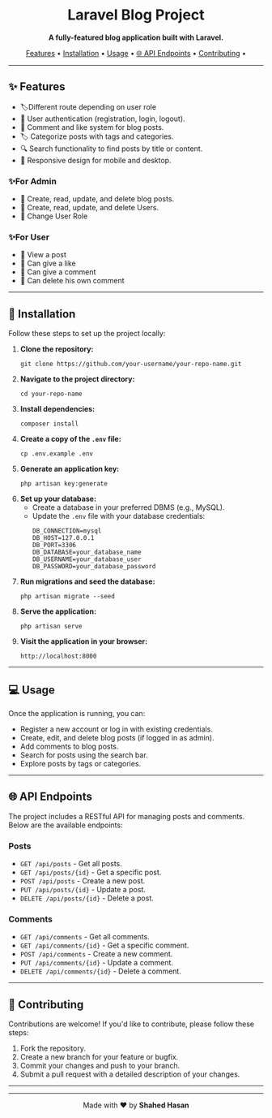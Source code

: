 <h1 align="center">Laravel Blog Project</h1>

<p align="center">
  <strong>A fully-featured blog application built with Laravel.</strong>
</p>

<p align="center">
  <a href="#features">Features</a> •
  <a href="#installation">Installation</a> •
  <a href="#usage">Usage</a> •
  <a href="#api-endpoints">🌐 API Endpoints</a> •
  <a href="#contributing">Contributing</a> •
</p>

---

<h2 id="features">✨ Features</h2>
<ul>
  <li>🏷️Different route depending on user role</li>
  <li>🔐 User authentication (registration, login, logout).</li>
  <li>💬 Comment and like system for blog posts.</li>
  <li>🏷️ Categorize posts with tags and categories.</li>
  <li>🔍 Search functionality to find posts by title or content.</li>
  <li>📱 Responsive design for mobile and desktop.</li>
</ul>

<h3>✨For Admin</h3>
<ul>
  <li>📝 Create, read, update, and delete blog posts.</li>
  <li>📝 Create, read, update, and delete Users.</li>
  <li>📝 Change User Role</li>
</ul>

<h3>✨For User</h3>
<ul>
  <li>📝 View a post</li>
  <li>📝 Can give a like</li>
  <li>📝 Can give a comment</li>
  <li>📝 Can delete his own comment</li>
</ul>

---

<h2 id="installation">🚀 Installation</h2>

<p>Follow these steps to set up the project locally:</p>

<ol>
  <li><strong>Clone the repository:</strong>
    <pre><code>git clone https://github.com/your-username/your-repo-name.git</code></pre>
  </li>
  <li><strong>Navigate to the project directory:</strong>
    <pre><code>cd your-repo-name</code></pre>
  </li>
  <li><strong>Install dependencies:</strong>
    <pre><code>composer install</code></pre>
  </li>
  <li><strong>Create a copy of the <code>.env</code> file:</strong>
    <pre><code>cp .env.example .env</code></pre>
  </li>
  <li><strong>Generate an application key:</strong>
    <pre><code>php artisan key:generate</code></pre>
  </li>
  <li><strong>Set up your database:</strong>
    <ul>
      <li>Create a database in your preferred DBMS (e.g., MySQL).</li>
      <li>Update the <code>.env</code> file with your database credentials:
        <pre><code>DB_CONNECTION=mysql
DB_HOST=127.0.0.1
DB_PORT=3306
DB_DATABASE=your_database_name
DB_USERNAME=your_database_user
DB_PASSWORD=your_database_password</code></pre>
      </li>
    </ul>
  </li>
  <li><strong>Run migrations and seed the database:</strong>
    <pre><code>php artisan migrate --seed</code></pre>
  </li>
  <li><strong>Serve the application:</strong>
    <pre><code>php artisan serve</code></pre>
  </li>
  <li><strong>Visit the application in your browser:</strong>
    <pre><code>http://localhost:8000</code></pre>
  </li>
</ol>

---

<h2 id="usage">💻 Usage</h2>

<p>Once the application is running, you can:</p>

<ul>
  <li>Register a new account or log in with existing credentials.</li>
  <li>Create, edit, and delete blog posts (if logged in as admin).</li>
  <li>Add comments to blog posts.</li>
  <li>Search for posts using the search bar.</li>
  <li>Explore posts by tags or categories.</li>
</ul>

---

<h2 id="api-endpoints">🌐 API Endpoints</h2>

<p>The project includes a RESTful API for managing posts and comments. Below are the available endpoints:</p>

<h3>Posts</h3>
<ul>
  <li><code>GET /api/posts</code> - Get all posts.</li>
  <li><code>GET /api/posts/{id}</code> - Get a specific post.</li>
  <li><code>POST /api/posts</code> - Create a new post.</li>
  <li><code>PUT /api/posts/{id}</code> - Update a post.</li>
  <li><code>DELETE /api/posts/{id}</code> - Delete a post.</li>
</ul>

<h3>Comments</h3>
<ul>
  <li><code>GET /api/comments</code> - Get all comments.</li>
  <li><code>GET /api/comments/{id}</code> - Get a specific comment.</li>
  <li><code>POST /api/comments</code> - Create a new comment.</li>
  <li><code>PUT /api/comments/{id}</code> - Update a comment.</li>
  <li><code>DELETE /api/comments/{id}</code> - Delete a comment.</li>
</ul>

---

<h2 id="contributing">🤝 Contributing</h2>

<p>Contributions are welcome! If you'd like to contribute, please follow these steps:</p>

<ol>
  <li>Fork the repository.</li>
  <li>Create a new branch for your feature or bugfix.</li>
  <li>Commit your changes and push to your branch.</li>
  <li>Submit a pull request with a detailed description of your changes.</li>
</ol>

---

---

<p align="center">
  Made with ❤️ by <strong>Shahed Hasan</strong>
</p>
